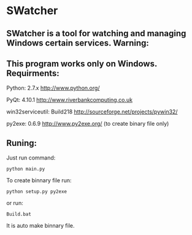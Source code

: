SWatcher
========
SWatcher is a tool for watching and managing Windows certain services.
Warning:
-
This program works only on Windows.
Requirments:
-
Python: 2.7.x http://www.python.org/

PyQt: 4.10.1 http://www.riverbankcomputing.co.uk

win32serviceutil: Build218 http://sourceforge.net/projects/pywin32/

py2exe: 0.6.9 http://www.py2exe.org/ (to create binary file only)

Runing:
-
Just run command:

	python main.py
To create binnary file run:

	python setup.py py2exe
	
or run:

	Build.bat
	
It is auto make binnary file.
